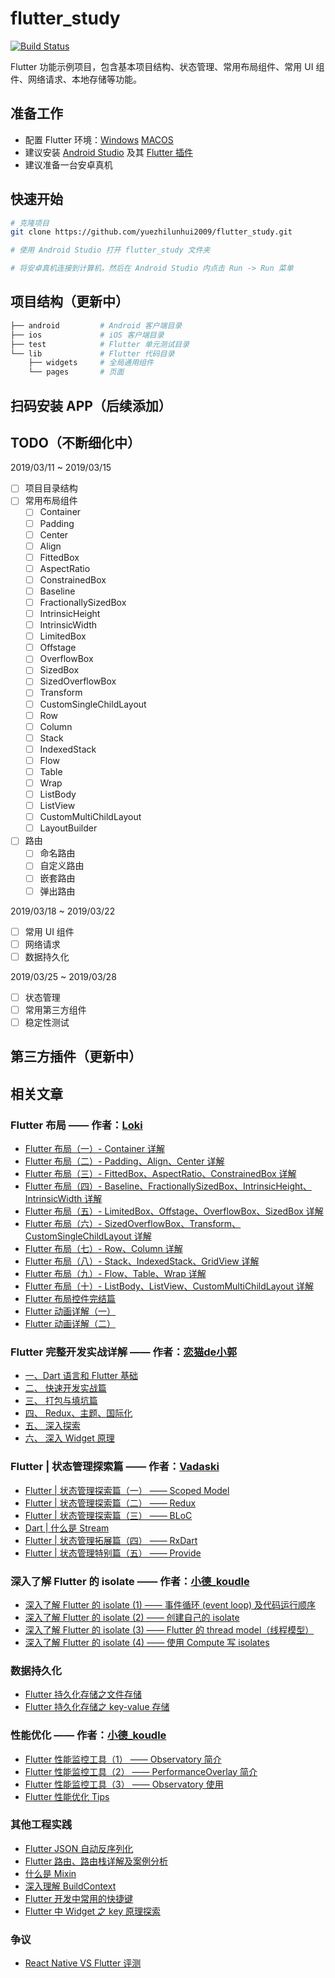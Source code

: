 # flutter_study
[![Build Status](https://travis-ci.com/yuezhilunhui2009/flutter_study.svg?branch=master)](https://travis-ci.com/yuezhilunhui2009/flutter_study)

Flutter 功能示例项目，包含基本项目结构、状态管理、常用布局组件、常用 UI 组件、网络请求、本地存储等功能。

## 准备工作
* 配置 Flutter 环境：[Windows](https://flutterchina.club/setup-windows/) [MACOS](https://flutterchina.club/setup-macos/)
* 建议安装 [Android Studio](https://developer.android.com/studio) 及其 [Flutter 插件](https://plugins.jetbrains.com/plugin/9212-flutter)
* 建议准备一台安卓真机

## 快速开始
```bash
# 克隆项目
git clone https://github.com/yuezhilunhui2009/flutter_study.git

# 使用 Android Studio 打开 flutter_study 文件夹

# 将安卓真机连接到计算机，然后在 Android Studio 内点击 Run -> Run 菜单
```

## 项目结构（更新中）
```bash
├── android         # Android 客户端目录
├── ios             # iOS 客户端目录
├── test            # Flutter 单元测试目录
└── lib             # Flutter 代码目录
    ├── widgets     # 全局通用组件
    └── pages       # 页面
```

## 扫码安装 APP（后续添加）

## TODO（不断细化中）
2019/03/11 ~ 2019/03/15
- [ ] 项目目录结构
- [ ] 常用布局组件
    - [ ] Container
    - [ ] Padding
    - [ ] Center
    - [ ] Align
    - [ ] FittedBox
    - [ ] AspectRatio
    - [ ] ConstrainedBox
    - [ ] Baseline
    - [ ] FractionallySizedBox
    - [ ] IntrinsicHeight
    - [ ] IntrinsicWidth
    - [ ] LimitedBox
    - [ ] Offstage
    - [ ] OverflowBox
    - [ ] SizedBox
    - [ ] SizedOverflowBox
    - [ ] Transform
    - [ ] CustomSingleChildLayout
    - [ ] Row
    - [ ] Column
    - [ ] Stack
    - [ ] IndexedStack
    - [ ] Flow
    - [ ] Table
    - [ ] Wrap
    - [ ] ListBody
    - [ ] ListView
    - [ ] CustomMultiChildLayout
    - [ ] LayoutBuilder
- [ ] 路由
    - [ ] 命名路由
    - [ ] 自定义路由
    - [ ] 嵌套路由
    - [ ] 弹出路由

2019/03/18 ~ 2019/03/22
- [ ] 常用 UI 组件
- [ ] 网络请求
- [ ] 数据持久化

2019/03/25 ~ 2019/03/28
- [ ] 状态管理
- [ ] 常用第三方组件
- [ ] 稳定性测试

## 第三方插件（更新中）

## 相关文章
### Flutter 布局 —— 作者：[Loki](http://whysodiao.com/about/)
* [Flutter 布局（一）- Container 详解](https://github.com/yang7229693/flutter-study/blob/master/post/4.%20Flutter%20%E5%B8%83%E5%B1%80%EF%BC%88%E4%B8%80%EF%BC%89-%20Container%E8%AF%A6%E8%A7%A3.md)
* [Flutter 布局（二）- Padding、Align、Center 详解](https://github.com/yang7229693/flutter-study/blob/master/post/5.%20Flutter%20%E5%B8%83%E5%B1%80%EF%BC%88%E4%BA%8C%EF%BC%89-%20Padding%E3%80%81Align%E3%80%81Center%E8%AF%A6%E8%A7%A3.md)
* [Flutter 布局（三）- FittedBox、AspectRatio、ConstrainedBox 详解](https://github.com/yang7229693/flutter-study/blob/master/post/6.%20Flutter%20%E5%B8%83%E5%B1%80%EF%BC%88%E4%B8%89%EF%BC%89-%20FittedBox%E3%80%81AspectRatio%E3%80%81ConstrainedBox%E8%AF%A6%E8%A7%A3.md)
* [Flutter 布局（四）- Baseline、FractionallySizedBox、IntrinsicHeight、IntrinsicWidth 详解](https://github.com/yang7229693/flutter-study/blob/master/post/8.%20Flutter%20%E5%B8%83%E5%B1%80%EF%BC%88%E5%9B%9B%EF%BC%89-%20Baseline%E3%80%81FractionallySizedBox%E3%80%81IntrinsicHeight%E3%80%81IntrinsicWidth%E8%AF%A6%E8%A7%A3.md)
* [Flutter 布局（五）- LimitedBox、Offstage、OverflowBox、SizedBox 详解](https://github.com/yang7229693/flutter-study/blob/master/post/9.%20Flutter%20%E5%B8%83%E5%B1%80%EF%BC%88%E4%BA%94%EF%BC%89-%20LimitedBox%E3%80%81Offstage%E3%80%81OverflowBox%E3%80%81SizedBox%E8%AF%A6%E8%A7%A3.md)
* [Flutter 布局（六）- SizedOverflowBox、Transform、CustomSingleChildLayout 详解](https://github.com/yang7229693/flutter-study/blob/master/post/10.%20Flutter%20%E5%B8%83%E5%B1%80%EF%BC%88%E5%85%AD%EF%BC%89-%20SizedOverflowBox%E3%80%81Transform%E3%80%81CustomSingleChildLayout%E8%AF%A6%E8%A7%A3.md)
* [Flutter 布局（七）- Row、Column 详解](https://github.com/yang7229693/flutter-study/blob/master/post/11.%20Flutter%20%E5%B8%83%E5%B1%80%EF%BC%88%E4%B8%83%EF%BC%89-%20Row%E3%80%81Column%E8%AF%A6%E8%A7%A3.md)
* [Flutter 布局（八）- Stack、IndexedStack、GridView 详解](https://github.com/yang7229693/flutter-study/blob/master/post/12.%20Flutter%20%E5%B8%83%E5%B1%80%EF%BC%88%E5%85%AB%EF%BC%89-%20Stack%E3%80%81IndexedStack%E3%80%81GridView%E8%AF%A6%E8%A7%A3.md)
* [Flutter 布局（九）- Flow、Table、Wrap 详解](https://github.com/yang7229693/flutter-study/blob/master/post/13.%20Flutter%20%E5%B8%83%E5%B1%80%EF%BC%88%E4%B9%9D%EF%BC%89-%20Flow%E3%80%81Table%E3%80%81Wrap%E8%AF%A6%E8%A7%A3.md)
* [Flutter 布局（十）- ListBody、ListView、CustomMultiChildLayout 详解](https://github.com/yang7229693/flutter-study/blob/master/post/14.%20Flutter%20%E5%B8%83%E5%B1%80%EF%BC%88%E5%8D%81%EF%BC%89-%20ListBody%E3%80%81ListView%E3%80%81CustomMultiChildLayout%E8%AF%A6%E8%A7%A3.md)
* [Flutter 布局控件完结篇](https://github.com/yang7229693/flutter-study/blob/master/post/15.%20Flutter%20%E5%B8%83%E5%B1%80%E6%8E%A7%E4%BB%B6%E5%AE%8C%E7%BB%93%E7%AF%87.md)
* [Flutter 动画详解（一）](https://github.com/yang7229693/flutter-study/blob/master/post/16.%20Flutter%20%E5%8A%A8%E7%94%BB%E8%AF%A6%E8%A7%A3%EF%BC%88%E4%B8%80%EF%BC%89.md)
* [Flutter 动画详解（二）](https://github.com/yang7229693/flutter-study/blob/master/post/17.%20Flutter%20%E5%8A%A8%E7%94%BB%E8%AF%A6%E8%A7%A3%EF%BC%88%E4%BA%8C%EF%BC%89.md)

### Flutter 完整开发实战详解 —— 作者：[恋猫de小郭](https://juejin.im/user/582aca2ba22b9d006b59ae68)
* [一、Dart 语言和 Flutter 基础](https://juejin.im/post/5b631d326fb9a04fce524db2)
* [二、 快速开发实战篇](https://juejin.im/post/5b685a2a5188251ac22b71c0)
* [三、 打包与填坑篇](https://juejin.im/post/5b6fd4dc6fb9a0099e711162)
* [四、 Redux、主题、国际化](https://juejin.im/post/5b79767ff265da435450a873)
* [五、 深入探索](https://juejin.im/post/5bc450dff265da0a951f032b)
* [六、 深入 Widget 原理](https://juejin.im/post/5c7e853151882549664b0543)

### Flutter | 状态管理探索篇 —— 作者：[Vadaski](https://juejin.im/user/5b5d45f4e51d453526175c06)
* [Flutter | 状态管理探索篇（一） —— Scoped Model](https://juejin.im/post/5b97fa0d5188255c5546dcf8)
* [Flutter | 状态管理探索篇（二） —— Redux](https://juejin.im/post/5ba26c086fb9a05ce57697da)
* [Flutter | 状态管理探索篇（三） —— BLoC](https://juejin.im/post/5bb6f344f265da0aa664d68a)
* [Dart | 什么是 Stream](https://juejin.im/post/5baa4b90e51d450e6d00f12e)
* [Flutter | 状态管理拓展篇（四） —— RxDart](https://juejin.im/post/5bcea438e51d4536c65d2232)
* [Flutter | 状态管理特别篇（五） —— Provide](https://juejin.im/post/5c6d4b52f265da2dc675b407)

### 深入了解 Flutter 的 isolate —— 作者：[小德_koudle](https://juejin.im/user/5b5587a05188251abb46b797)
* [深入了解 Flutter 的 isolate (1) —— 事件循环 (event loop) 及代码运行顺序](https://juejin.im/post/5c338bdb6fb9a04a01647eb9)
* [深入了解 Flutter 的 isolate (2) —— 创建自己的 isolate](https://juejin.im/post/5c338bdb6fb9a04a01647eb9)
* [深入了解 Flutter 的 isolate (3) —— Flutter 的 thread model（线程模型）](https://juejin.im/post/5c3844fae51d4551ec60988e)
* [深入了解 Flutter 的 isolate (4) —— 使用 Compute 写 isolates](https://juejin.im/post/5c3a06f56fb9a049d37f54f4)

### 数据持久化
* [Flutter 持久化存储之文件存储](https://juejin.im/post/5c7f2f2ae51d4575d911172a)
* [Flutter 持久化存储之 key-value 存储](https://juejin.im/post/5c7c9c1b6fb9a04a0540650e)

### 性能优化 —— 作者：[小德_koudle](https://juejin.im/user/5b5587a05188251abb46b797)
* [Flutter 性能监控工具（1） —— Observatory 简介](https://juejin.im/post/5c4c7634e51d453be80171c9)
* [Flutter 性能监控工具（2） —— PerformanceOverlay 简介](https://juejin.im/post/5c4d3ef66fb9a049b13e95b7)
* [Flutter 性能监控工具（3） —— Observatory 使用](https://juejin.im/post/5c4f1c6951882525a72458b6)
* [Flutter 性能优化 Tips](https://juejin.im/post/5c123e7d6fb9a049df23f12e)

### 其他工程实践
* [Flutter JSON 自动反序列化](https://juejin.im/post/5b5f00e7e51d45190571172f#heading-1)
* [Flutter 路由、路由栈详解及案例分析](https://juejin.im/post/5c7d19f751882555a8223602#heading-0)
* [什么是 Mixin](https://juejin.im/post/5bb204d3e51d450e4f38e2f6)
* [深入理解 BuildContext](https://juejin.im/post/5c665cb651882562914ec153)
* [Flutter 开发中常用的快捷键](https://juejin.im/post/5c5d970e6fb9a049af6db7cd)
* [Flutter 中 Widget 之 key 原理探索](https://www.jianshu.com/p/e9f48141218d)

### 争议
* [React Native VS Flutter 评测](https://juejin.im/post/5b1e8b826fb9a01e3962618d)